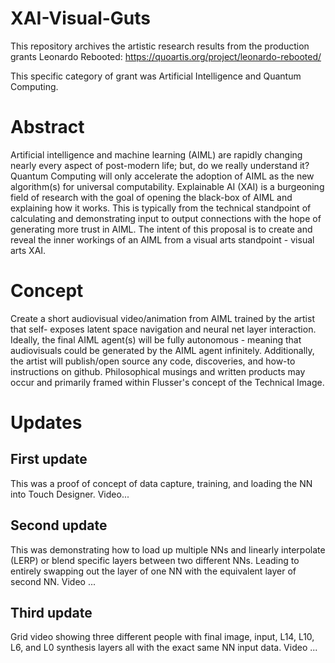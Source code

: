 # XAI-Visual-Guts
 
This repository archives the artistic research results from the production grants Leonardo Rebooted: https://quoartis.org/project/leonardo-rebooted/

This specific category of grant was Artificial Intelligence and Quantum Computing.


# Abstract
Artificial intelligence and machine learning (AIML) are rapidly changing nearly every aspect of post-modern life; but, do we really understand it? Quantum Computing will only accelerate the adoption of AIML as the new algorithm(s) for universal computability. Explainable AI (XAI) is a burgeoning field of research with the goal of opening the black-box of AIML and explaining how it works. This is typically from the technical standpoint of calculating and demonstrating input to output connections with the hope of generating more trust in AIML. The intent of this proposal is to create and reveal the inner workings of an AIML from a visual arts standpoint - visual arts XAI.

# Concept
Create a short audiovisual video/animation from AIML trained by the artist that self- exposes latent space navigation and neural net layer interaction. Ideally, the final AIML agent(s) will be fully autonomous - meaning that audiovisuals could be generated by the AIML agent infinitely.
Additionally, the artist will publish/open source any code, discoveries, and how-to instructions on github.
Philosophical musings and written products may occur and primarily framed within Flusser's concept of the Technical Image.


# Updates


## First update

This was a proof of concept of data capture, training, and loading the NN into Touch Designer. Video...

## Second update

This was demonstrating how to load up multiple NNs and linearly interpolate (LERP) or blend specific layers between two different NNs. Leading to entirely swapping out the layer of one NN with the equivalent layer of second NN. Video ...

## Third update

Grid video showing three different people with final image, input, L14, L10, L6, and L0 synthesis layers all with the exact same NN input data. Video ...
